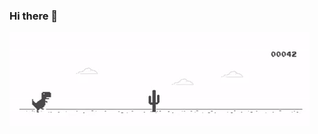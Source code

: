 ### Hi there 👋

<img src="https://raw.githubusercontent.com/JaimeJuarez/JaimeJuarez/main/dino.gif" data-canonical-src="https://raw.githubusercontent.com/JaimeJuarez/JaimeJuarez/main/dino.gif" width="auto" height="auto" />

<!--
**JaimeJuarez/JaimeJuarez** is a ✨ _special_ ✨ repository because its `README.md` (this file) appears on your GitHub profile.

Here are some ideas to get you started:

- 🔭 I’m currently working on ...
- 🌱 I’m currently learning ...
- 👯 I’m looking to collaborate on ...
- 🤔 I’m looking for help with ...
- 💬 Ask me about ...
- 📫 How to reach me: ...
- 😄 Pronouns: ...
- ⚡ Fun fact: ...
-->
